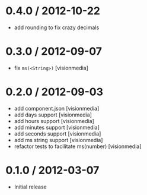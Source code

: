 
0.4.0 / 2012-10-22
==================

  * add rounding to fix crazy decimals

0.3.0 / 2012-09-07
==================

  * fix `ms(<String>)` [visionmedia]

0.2.0 / 2012-09-03
==================

  * add component.json [visionmedia]
  * add days support [visionmedia]
  * add hours support [visionmedia]
  * add minutes support [visionmedia]
  * add seconds support [visionmedia]
  * add ms string support [visionmedia]
  * refactor tests to facilitate ms(number) [visionmedia]

0.1.0 / 2012-03-07
==================

  * Initial release
